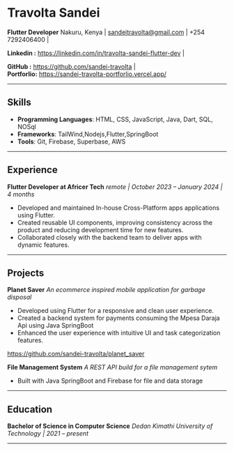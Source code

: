 # Travolta Sandei

**Flutter Developer**
Nakuru, Kenya | sandeitravolta@gmail.com | +254 7292406400 | 

**Linkedin :** https://linkedin.com/in/travolta-sandei-flutter-dev |

**GitHub :** https://github.com/sandei-travolta |  
**Portforlio:** https://sandei-travolta-portforlio.vercel.app/
***
## Skills

* **Programming Languages**: HTML, CSS, JavaScript, Java, Dart, SQL, NOSql
* **Frameworks**: TailWind,Nodejs,Flutter,SpringBoot
* **Tools**: Git, Firebase, Superbase, AWS

***
## Experience

**Flutter Developer at Africer Tech**
*remote | October 2023 – January 2024 | 4 months*

* Developed and maintained In-house Cross-Platform apps applications using Flutter.
* Created reusable UI components, improving consistency across the product and reducing development time for new features.
* Collaborated closely with the backend team to deliver apps with dynamic features.
***

## Projects

**Planet Saver**
*An ecommerce inspired mobile application for garbage disposal*

* Developed using Flutter for a responsive and clean user experience.
* Created a backend system for payments consuming the Mpesa Daraja Api using Java SpringBoot
* Enhanced the user experience with intuitive UI and task categorization features.
  
https://github.com/sandei-travolta/planet_saver

**File Management System**
*A REST API build for a file management sytem*

* Built with Java SpringBoot and Firebase for file and data storage
***

## Education

**Bachelor of Science in Computer Science**
*Dedan Kimathi University of Technology | 2021 – present*

***
